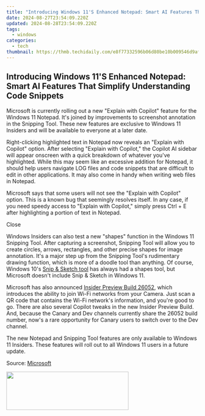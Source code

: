 ```yaml
---
title: "Introducing Windows 11'S Enhanced Notepad: Smart AI Features That Simplify Understanding Code Snippets"
date: 2024-08-27T23:54:09.220Z
updated: 2024-08-28T23:54:09.220Z
tags:
  - windows
categories:
  - tech
thumbnail: https://thmb.techidaily.com/e8f77332596b06d80be10b009546d9afcd6b6620d96ed7540da7295451e16db4.jpg
---
```


## Introducing Windows 11'S Enhanced Notepad: Smart AI Features That Simplify Understanding Code Snippets

Microsoft is currently rolling out a new "Explain with Copilot" feature for the Windows 11 Notepad. It's joined by improvements to screenshot annotation in the Snipping Tool. These new features are exclusive to Windows 11 Insiders and will be available to everyone at a later date.

 Right-clicking highlighted text in Notepad now reveals an "Explain with Copilot" option. After selecting "Explain with Copilot," the Copilot AI sidebar will appear onscreen with a quick breakdown of whatever you've highlighted. While this may seem like an excessive addition for Notepad, it should help users navigate LOG files and code snippets that are difficult to edit in other applications. It may also come in handy when writing web files in Notepad.

 Microsoft says that some users will not see the "Explain with Copilot" option. This is a known bug that seemingly resolves itself. In any case, if you need speedy access to "Explain with Copilot," simply press Ctrl + E after highlighting a portion of text in Notepad.

Close 

 Windows Insiders can also test a new "shapes" function in the Windows 11 Snipping Tool. After capturing a screenshot, Snipping Tool will allow you to create circles, arrows, rectangles, and other precise shapes for image annotation. It's a major step up from the Snipping Tool's rudimentary drawing function, which is more of a doodle tool than anything. Of course, Windows 10's [Snip & Sketch tool](https://techtrends.techidaily.com/the-ultimate-fixes-for-msstdfmtdll-error-message-notifications/) has always had a shapes tool, but Microsoft doesn't include Snip & Sketch in Windows 11.

 Microsoft has also announced [Insider Preview Build 26052](http://blogs.windows.com/windows-insider/2024/02/08/announcing-windows-11-insider-preview-build-26052-canary-and-dev-channels/), which introduces the ability to join Wi-Fi networks from your Camera. Just scan a QR code that contains the Wi-Fi network's information, and you're good to go. There are also several Copilot tweaks in the new Insider Preview Build. And, because the Canary and Dev channels currently share the 26052 build number, now's a rare opportunity for Canary users to switch over to the Dev channel.

 The new Notepad and Snipping Tool features are only available to Windows 11 Insiders. These features will roll out to all Windows 11 users in a future update.

 Source: [Microsoft](https://blogs.windows.com/windows-insider/2024/02/08/snipping-tool-and-notepad-updates-begin-rolling-out-to-windows-insiders/)

<ins class="adsbygoogle"
     style="display:block"
     data-ad-format="autorelaxed"
     data-ad-client="ca-pub-7571918770474297"
     data-ad-slot="1223367746"></ins>



<ins class="adsbygoogle"
     style="display:block"
     data-ad-client="ca-pub-7571918770474297"
     data-ad-slot="8358498916"
     data-ad-format="auto"
     data-full-width-responsive="true"></ins>



<!-- affiliate ads begin -->
<a href="https://godlikehost.sjv.io/c/5597632/1920054/21774" target="_top" id="1920054"><img src="//a.impactradius-go.com/display-ad/21774-1920054" border="0" alt="" width="320" height="100"/></a><img height="0" width="0" src="https://imp.pxf.io/i/5597632/1920054/21774" style="position:absolute;visibility:hidden;" border="0" />
<!-- affiliate ads end -->